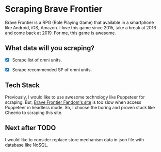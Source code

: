 # Scraping Brave Frontier

Brave Frontier is a RPG (Role Playing Game) that available in a smartphone like Android, iOS, Amazon. I love this game since 2015, take a break at 2016 and come back at 2019. For me, this game is awesome.

## What data will you scraping?

- [x] Scrape list of omni units.
- [x] Scrape recommended SP of omni units.


## Tech Stack

Previously, I would like to use awesome technology like Puppeteer for scraping. But, [Brave Frontier Fandom's site](https://bravefrontierglobal.fandom.com/wiki/Brave_Frontier_Wiki) is too slow when access Puppeteer in headless mode. So, I choose the boring and proven stack like Cheerio to scraping this site.

## Next after TODO

I would like to consider replace store mechanism data in json file with database like NoSQL.